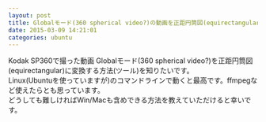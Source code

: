 ```yaml
---
layout: post
title: Globalモード(360 spherical video?)の動画を正距円筒図(equirectangular)に変換する方法
date: 2015-03-09 14:21:01
categories: ubuntu
---
```

<p>Kodak SP360で撮った動画 Globalモード(360 spherical video?)を正距円筒図(equirectangular)に変換する方法(ツール)を知りたいです。<br>
Linux(Ubuntuを使っていますが)のコマンドラインで動くと最高です。ffmpegなど使えたらとも思っています。<br>
どうしても難しければWin/Macも含めできる方法を教えていただけると幸いです。</p>
